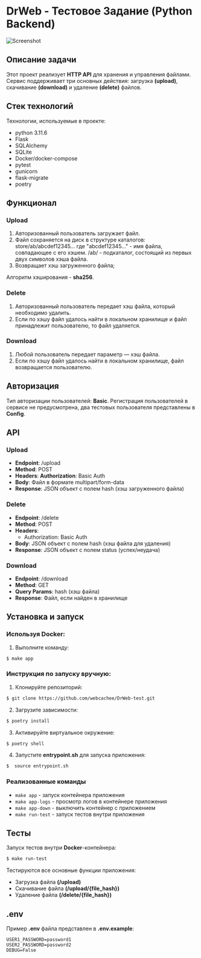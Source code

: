 # DrWeb - Тестовое Задание (Python Backend)

![Screenshot](https://i.imgur.com/Ksb2OA5.png)

## Описание задачи

Этот проект реализует **HTTP API** для хранения и управления файлами. Сервис поддерживает три основных действия: загрузка **(upload)**, скачивание **(download)** и удаление **(delete)** файлов.

## Стек технологий

Технологии, используемые в проекте:

- python 3.11.6
- Flask
- SQLAlchemy
- SQLite
- Docker/docker-compose
- pytest
- gunicorn
- flask-migrate
- poetry

## Функционал

### Upload

1. Авторизованный пользователь загружает файл.
2. Файл сохраняется на диск в структуре каталогов:
store/ab/abcdef12345...
где "abcdef12345..." - имя файла, совпадающее с его хэшем.
/ab/ - подкаталог, состоящий из первых двух символов хэша файла.
3. Возвращает хэш загруженного файла;

Алгоритм хэширования - **sha256**.

### Delete

1. Авторизованный пользователь передает хэш файла, который необходимо удалить.
2. Если по хэшу файл удалось найти в локальном хранилище и файл принадлежит пользователю, то файл удаляется.

### Download

1. Любой пользователь передает параметр — хэш файла.
2. Если по хэшу файл удалось найти в локальном хранилище, файл возвращается пользователю.

## Авторизация

Тип авторизации пользователей: **Basic**. Регистрация пользователей в сервисе не предусмотрена, два тестовых пользователя представлены в **Config**.

## API

### Upload

- **Endpoint**: /upload
- **Method**: POST
- **Headers**:
  **Authorization**: Basic Auth
- **Body**: Файл в формате multipart/form-data
- **Response**: JSON объект с полем hash (хэш загруженного файла)

### Delete
- **Endpoint**: /delete
- **Method**: POST
- **Headers**:
    - Authorization: Basic Auth
- **Body**: JSON объект с полем hash (хэш файла для удаления)
- **Response**: JSON объект с полем status (успех/неудача)

### Download
- **Endpoint**: /download
- **Method**: GET
- **Query Params**: hash (хэш файла)
- **Response**: Файл, если найден в хранилище

## Установка и запуск

### Используя Docker:

1. Выполните команду:
```bash
$ make app
```

### Инструкция по запуску вручную:

1. Клонируйте репозиторий:
```bash
$ git clone https://github.com/webcachee/DrWeb-test.git 
```

2. Загрузите зависимости:
```bash
$ poetry install
```

3. Активируйте виртуальное окружение:
```bash
$ poetry shell
```

4. Запустите **entrypoint.sh** для запуска приложения:
```bash
$  source entrypoint.sh
```

### Реализованные команды

- `make app` - запуск контейнера приложения
- `make app-logs` - просмотр логов в контейнере приложения
- `make app-down` - выключить контейнер с приложением
- `make run-test` - запуск тестов внутри приложения

## Тесты

Запуск тестов внутри **Docker**-контейнера:
```bash
$ make run-test
```

Тестируются все основные функции приложения:
- Загрузка файла **(/upload)**
- Скачивание файла **(/upload/{file_hash})**
- Удаление файла **(/delete/{file_hash})**

## .env

Пример **.env** файла представлен в **.env.example**:

```
USER1_PASSWORD=password1
USER2_PASSWORD=password2
DEBUG=False
```